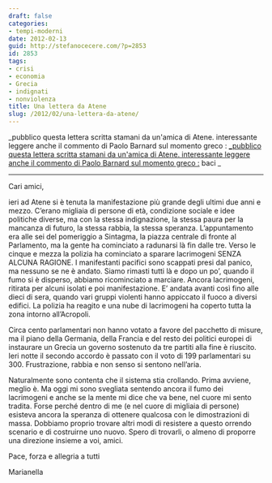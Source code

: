 ```yaml
---
draft: false
categories:
- tempi-moderni
date: 2012-02-13
guid: http://stefanocecere.com/?p=2853
id: 2853
tags:
- crisi
- economia
- Grecia
- indignati
- nonviolenza
title: Una lettera da Atene
slug: /2012/02/una-lettera-da-atene/
---
```


_pubblico questa lettera scritta stamani da un'amica di Atene. interessante leggere anche il commento di Paolo Barnard sul momento greco : [_pubblico questa lettera scritta stamani da un'amica di Atene. interessante leggere anche il commento di Paolo Barnard sul momento greco :](http://paolobarnard.info/intervento_mostra_go.php?id=328) baci _

* * *

Cari amici,
  
ieri ad Atene si è tenuta la manifestazione più grande degli ultimi due anni e mezzo. C’erano migliaia di persone di età, condizione sociale e idee politiche diverse, ma con la stessa indignazione, la stessa paura per la mancanza di futuro, la stessa rabbia, la stessa speranza. L’appuntamento era alle sei del pomeriggio a Sintagma, la piazza centrale di fronte al Parlamento, ma la gente ha cominciato a radunarsi là fin dalle tre. Verso le cinque e mezza la polizia ha cominciato a sparare lacrimogeni SENZA ALCUNA RAGIONE. I manifestanti pacifici sono scappati presi dal panico, ma nessuno se ne è andato. Siamo rimasti tutti là e dopo un po’, quando il fumo si è disperso, abbiamo ricominciato a marciare. Ancora lacrimogeni, ritirata per alcuni isolati e poi manifestazione. E’ andata avanti così fino alle dieci di sera, quando vari gruppi violenti hanno appiccato il fuoco a diversi edifici. La polizia ha reagito e una nube di lacrimogeni ha coperto tutta la zona intorno all’Acropoli.

Circa cento parlamentari non hanno votato a favore del pacchetto di misure, ma il piano della Germania, della Francia e del resto dei politici europei di instaurare un Grecia un governo sostenuto da tre partiti alla fine è riuscito. Ieri notte il secondo accordo è passato con il voto di 199 parlamentari su 300. Frustrazione, rabbia e non senso si sentono nell’aria.

Naturalmente sono contenta che il sistema stia crollando. Prima avviene, meglio è. Ma oggi mi sono svegliata sentendo ancora il fumo dei lacrimogeni e anche se la mente mi dice che va bene, nel cuore mi sento tradita. Forse perché dentro di me (e nel cuore di migliaia di persone) esisteva ancora la speranza di ottenere qualcosa con le dimostrazioni di massa. Dobbiamo proprio trovare altri modi di resistere a questo orrendo scenario e di costruirne uno nuovo. Spero di trovarli, o almeno di proporre una direzione insieme a voi, amici.

Pace, forza e allegria a tutti

Marianella